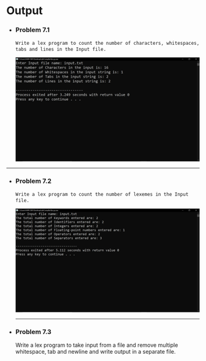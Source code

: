 # Output

- ### Problem 7.1

      Write a lex program to count the number of characters, whitespaces, tabs and lines in the Input file.

  <img src="./Problem_7.1/7.1.png" alt="7.1" style="width:700px">

---

- ### Problem 7.2

      Write a lex program to count the number of lexemes in the Input file.

   <img src="./Problem_7.2/7.2.png" alt="7.2" style="width:700px">
   
   ----
* ### Problem 7.3

     Write a lex program to take input from a file and remove multiple whitespace, tab and newline and write output in a separate file.
